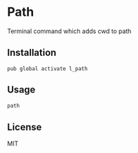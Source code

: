 # Path

Terminal command which adds cwd to path

## Installation

```
pub global activate l_path
```

## Usage

```sh
path
```

## License

MIT
